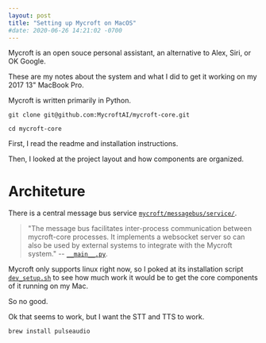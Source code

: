 ```yaml
---
layout: post
title: "Setting up Mycroft on MacOS"
#date: 2020-06-26 14:21:02 -0700
---
```


Mycroft is an open souce personal assistant, an alternative to Alex, Siri, or OK Google.

These are my notes about the system and what I did to get it working on my 2017 13" MacBook Pro.

Mycroft is written primarily in Python.

```
git clone git@github.com:MycroftAI/mycroft-core.git

cd mycroft-core
```

First, I read the readme and installation instructions.

Then, I looked at the project layout and how components are organized.

# Architeture
There is a central message bus service [`mycroft/messagebus/service/`](https://github.com/MycroftAI/mycroft-core/tree/aca6a18c5f408480d1c129d33f2522e7f0c35802/mycroft/messagebus/service). 

> "The message bus facilitates inter-process communication between mycroft-core
> processes. It implements a websocket server so can also be used by external
> systems to integrate with the Mycroft system." -- [`__main__.py`](https://github.com/MycroftAI/mycroft-core/blob/aca6a18c5f408480d1c129d33f2522e7f0c35802/mycroft/messagebus/service/__main__.py).


Mycroft only supports linux right now, so I poked at its installation script [`dev_setup.sh`](https://github.com/MycroftAI/mycroft-core/blob/aca6a18c5f408480d1c129d33f2522e7f0c35802/dev_setup.sh) to see how much work it would be to get the core components of it running on my Mac.

So no good.

Ok that seems to work, but I want the STT and TTS to work.

```
brew install pulseaudio
```
